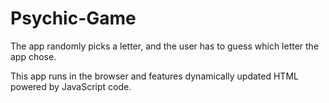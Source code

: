 # Psychic-Game

The app randomly picks a letter, and the user has to guess which letter the app chose.  

This app runs in the browser and features dynamically updated HTML powered by JavaScript code.
